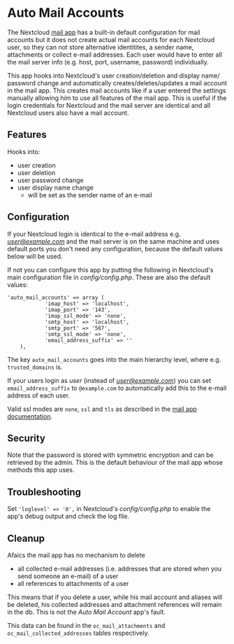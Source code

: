 # Auto Mail Accounts
The Nextcloud [mail app](https://apps.nextcloud.com/apps/mail) has a built-in default configuration for mail accounts but it does not create actual mail accounts for each Nextcloud user, so they can not store alternative identitites, a sender name, attachments or collect e-mail addresses. Each user would have to enter all the mail server info (e.g. host, port, username, password) individually.

This app hooks into Nextcloud's user creation/deletion and display name/ password change and automatically creates/deletes/updates a mail account in the mail app. This creates mail accounts like if a user entered the settings manually allowing him to use all features of the mail app. This is useful if the login credentials for Nextcloud and the mail server are identical and all Nextcloud users also have a mail account.

## Features
Hooks into:
- user creation
- user deletion
- user password change
- user display name change
	- will be set as the sender name of an e-mail

## Configuration
If your Nextcloud login is identical to the e-mail address e.g. *user@example.com* and the mail server is on the same machine and uses default ports you don't need any configuration, because the default values below will be used.

If not you can configure this app by putting the following in Nextcloud's main configuration file in *config/config.php*. These are also the default values:

	'auto_mail_accounts' => array (
                'imap_host' => 'localhost',
                'imap_port' => '143',
                'imap_ssl_mode' => 'none',
                'smtp_host' => 'localhost',
                'smtp_port' => '587',
                'smtp_ssl_mode' => 'none',
                'email_address_suffix' => ''
        ),
        
The key `auto_mail_accounts` goes into the main hierarchy level, where e.g. `trusted_domains` is.

If your users login as *user* (instead of *user@example.com*) you can set `email_address_suffix` to `@example.com` to automatically add this to the e-mail address of each user.

Valid ssl modes are `none`, `ssl` and `tls` as described in the [mail app documentation](https://github.com/nextcloud/mail/blob/master/doc/admin.md#minimal-configuration).
## Security
Note that the password is stored with symmetric encryption and can be retrieved by the admin. This is the default behaviour of the mail app whose methods this app uses.

## Troubleshooting
Set `'loglevel' => '0',` in Nextcloud's *config/config.php* to enable the app's debug output and check the log file.

## Cleanup
Afaics the mail app has no mechanism to delete

- all collected e-mail addresses (i.e. addresses that are stored when you send someone an e-mail) of a user
- all references to attachments of a user
	
This means that if you delete a user, while his mail account and aliases will be deleted, his collected addresses and attachment references will remain in the db. This is not the *Auto Mail Account* app's fault.

This data can be found in the `oc_mail_attachments` and `oc_mail_collected_addresses` tables respectively.

        
